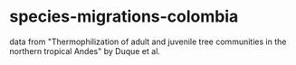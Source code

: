 # species-migrations-colombia
data from "Thermophilization of adult and juvenile tree communities in the northern tropical Andes" by Duque et al.
